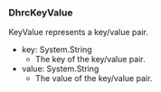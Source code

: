 ### DhrcKeyValue
KeyValue represents a key/value pair.

- key: System.String
  - The key of the key/value pair.
- value: System.String
  - The value of the key/value pair.
